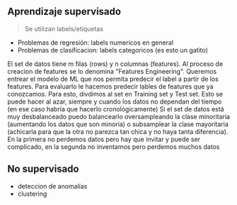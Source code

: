 ## Aprendizaje supervisado 
> Se utilizan labels/etiquetas

- Problemas de regresión: labels numericos en general
- Problemas de clasificacion: labels categoricos (es esto un gatito)

El set de datos tiene m filas (rows)  y n columnas (features). Al proceso de creacion de features se lo denomina "Features Engineering". Queremos entrear el modelo de ML que nos permita predecir el label a partir de los features.
Para evaluarlo le hacemos predecir lables de features que ya conozcamos. Para esto, divdimos al set en Training set y Test set. Esto se puede hacer al azar, siempre y cuando los datos no dependan del tiempo (en ese caso habría que hacerlo cronológicamente)
Si el set de datos está muy desbalanceado puedo balancearlo oversampleando la clase minoritaria (aumentando los datos que son minoria) o subsamplear la clase mayoritaria (achicarla para que la otra no parezca tan chica y no haya tanta diferencia). En la primera no perdemos datos pero hay que invitar y puede ser complicado, en la segunda no inventamos pero perdemos muchos datos

## No supervisado
- deteccion de anomalías
- clustering